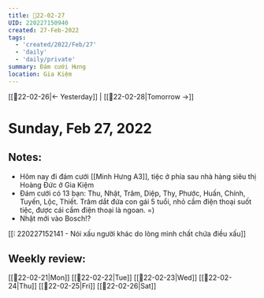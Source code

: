 ```yaml
---
title: 📝22-02-27
UID: 220227150940
created: 27-Feb-2022
tags:
  - 'created/2022/Feb/27'
  - 'daily'
  - 'daily/private'
summary: Đám cưới Hưng
location: Gia Kiệm
---
```

[[📝22-02-26|<- Yesterday]] | [[📝22-02-28|Tomorrow ->]]
# Sunday, Feb 27, 2022

## Notes:
- Hôm nay đi đám cưới [[Minh Hưng A3]], tiệc ở phía sau nhà hàng siêu thị Hoàng Đức ở Gia Kiệm
- Đám cưới có 13 bạn: Thu, Nhật, Trâm, Diệp, Thy, Phước, Huấn, Chính, Tuyến, Lộc, Thiết. Trâm dắt đứa con gái 5 tuổi, nhỏ cầm điện thoại suốt tiệc, được cái cầm điện thoại là ngoan. =)
- Nhật mới vào Bosch!?

[[❕ 220227152141 - Nói xấu người khác do lòng mình chất chứa điều xấu]]

## Weekly review:
[[📝22-02-21|Mon]]
[[📝22-02-22|Tue]]
[[📝22-02-23|Wed]]
[[📝22-02-24|Thu]]
[[📝22-02-25|Fri]]
[[📝22-02-26|Sat]]
